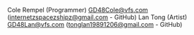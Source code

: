 Cole Rempel (Programmer) GD48Cole@vfs.com (internetzspacezshipz@gmail.com - GitHub)
Lan Tong (Artist) GD48Lan@vfs.com (tonglan19891206@gmail.com - GitHub) 